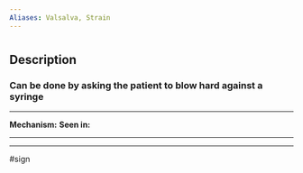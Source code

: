 ```yaml
---
Aliases: Valsalva, Strain
---
```


# 
## Description
### Can be done by asking the patient to blow hard against a syringe

---
**Mechanism:**
**Seen in:** 

---


---
#sign 